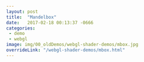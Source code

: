 ```yaml
---
layout: post
title:  "Mandelbox"
date:   2017-02-18 00:13:37 -0666
categories: 
 - demo
 - webgl
image: img/00_oldDemos/webgl-shader-demos/mbox.jpg
overrideLink: "/webgl-shader-demos/mbox.html"
---
```

